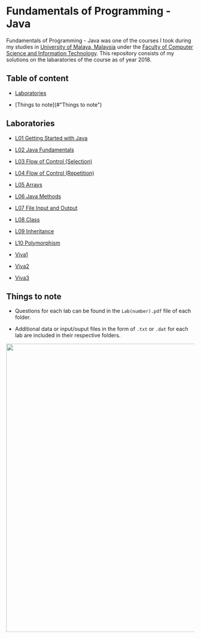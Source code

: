 # Fundamentals of Programming - Java
Fundamentals of Programming - Java was one of the courses I took during my studies in [University of Malaya, Malaysia][1] under the [Faculty of Computer Science and Information Technology][2]. This repository consists of my solutions on the labaratories of the course as of year 2018.

## Table of content
- [Laboratories](#Laboratories)

- [Things to note](#"Things to note")

## Laboratories
- [L01 Getting Started with Java](./L01)

- [L02 Java Fundamentals](./L02)

- [L03 Flow of Control (Selection)](./L03)

- [L04 Flow of Control (Repetition)](./L04)

- [L05 Arrays](./L05)

- [L06 Java Methods](./L06)

- [L07 File Input and Output](./L07)

- [L08 Class](./L08)

- [L09 Inheritance](./L09)

- [L10 Polymorphism](./L10)

- [Viva1](./Viva1)

- [Viva2](./Viva2)

- [Viva3](./Viva3)

## Things to note
- Questions for each lab can be found in the `Lab(number).pdf` file of each folder.

- Additional data or input/ouput files in the form of `.txt` or `.dat` for each lab are included in their respective folders.

<p align="center">
  <img width="768" height="768" src="https://diylogodesigns.com/wp-content/uploads/2017/07/java-logo-vector-768x768.png">
</p>

[1]: https://www.um.edu.my/
[2]: http://www.fsktm.um.edu.my/
